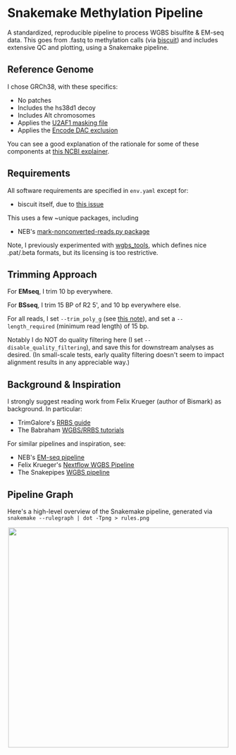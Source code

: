 # Snakemake Methylation Pipeline

A standardized, reproducible pipeline to process WGBS bisulfite & EM-seq data. This goes from .fastq to methylation calls (via [biscuit](https://github.com/huishenlab/biscuit)) and includes extensive QC and plotting, using a Snakemake pipeline.


## Reference Genome

I chose GRCh38, with these specifics:
- No patches
- Includes the hs38d1 decoy
- Includes Alt chromosomes
- Applies the [U2AF1 masking file](https://genomeref.blogspot.com/2021/07/one-of-these-things-doest-belong.html)
- Applies the [Encode DAC exclusion](https://www.encodeproject.org/annotations/ENCSR636HFF/)

You can see a good explanation of the rationale for some of these components at [this NCBI explainer](https://ftp.ncbi.nlm.nih.gov/genomes/all/GCF/000/001/405/GCF_000001405.40_GRCh38.p14/GRCh38_major_release_seqs_for_alignment_pipelines/README_analysis_sets.txt).

## Requirements

All software requirements are specified in `env.yaml` except for:
- biscuit itself, due to [this issue](https://github.com/huishenlab/biscuit/pull/31)

This uses a few ~unique packages, including
- NEB's [mark-nonconverted-reads.py package](https://github.com/nebiolabs/mark-nonconverted-reads)

Note, I previously experimented with [wgbs_tools](https://github.com/nloyfer/wgbs_tools), which defines nice .pat/.beta formats, but its licensing is too restrictive.

## Trimming Approach

For **EMseq**, I trim 10 bp everywhere.

For **BSseq**, I trim 15 BP of R2 5', and 10 bp everywhere else.

For all reads, I set `--trim_poly_g` (see [this note](https://sequencing.qcfail.com/articles/illumina-2-colour-chemistry-can-overcall-high-confidence-g-bases/)), and set a `--length_required` (minimum read length) of 15 bp.

Notably I do NOT do quality filtering here (I set `--disable_quality_filtering`), and save this for downstream analyses as desired. (In small-scale tests, early quality filtering doesn't seem to impact alignment results in any appreciable way.)

## Background & Inspiration

I strongly suggest reading work from Felix Krueger (author of Bismark) as background. In particular:
- TrimGalore's [RRBS guide](https://github.com/FelixKrueger/TrimGalore/blob/master/Docs/RRBS_Guide.pdf)
- The Babraham [WGBS/RRBS tutorials](https://www.bioinformatics.babraham.ac.uk/training.html#bsseq)

For similar pipelines and inspiration, see:
- NEB's [EM-seq pipeline](https://github.com/nebiolabs/EM-seq/)
- Felix Krueger's [Nextflow WGBS Pipeline](https://github.com/FelixKrueger/nextflow_pipelines/blob/master/nf_bisulfite_WGBS)
- The Snakepipes [WGBS pipeline](https://snakepipes.readthedocs.io/en/latest/content/workflows/WGBS.html)


## Pipeline Graph

Here's a high-level overview of the Snakemake pipeline, generated via `snakemake --rulegraph | dot -Tpng > rules.png`

<p align="center">
<img src="https://user-images.githubusercontent.com/167135/185484931-ccfa0549-6898-44e1-9be2-ee0cf25ee6b2.png" width="500">
</p>
